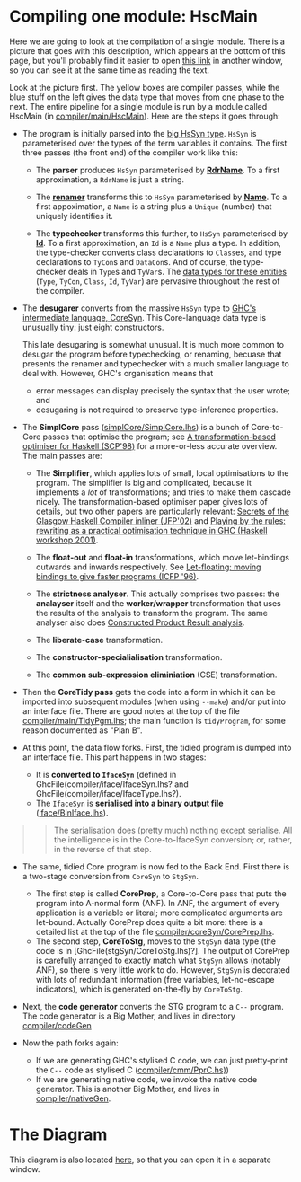 # Compiling one module: HscMain



Here we are going to look at the compilation of a single module.
There is a picture that goes with this description, which appears at the bottom of this page, but you'll probably find it easier to open [this link](commentary/compiler/hsc-pipe) in another window, so you can see it at the same time as reading the text.



Look at the picture first.  The yellow boxes are compiler passes, while the blue stuff on the left gives the data type that moves from one phase to the next.  The entire pipeline for a single module is run by a module called HscMain (in [compiler/main/HscMain](/trac/ghc/browser/ghc/compiler/main/HscMain)).  Here are the steps it goes through:


- The program is initially parsed into the [big HsSyn type](commentary/compiler/hs-syn-type). `HsSyn` is parameterised over the types of the term variables it contains.  The first three passes (the front end) of the compiler work like this:

  - The **parser** produces `HsSyn` parameterised by **[RdrName](commentary/compiler/rdr-name-type)**.  To a first approximation, a `RdrName` is just a string.

  - The **[renamer](commentary/compiler/renamer)** transforms this to `HsSyn` parameterised by **[Name](commentary/compiler/name-type)**.  To a first appoximation, a `Name` is a string plus a `Unique` (number) that uniquely identifies it.

  - The **typechecker** transforms this further, to `HsSyn` parameterised by **[Id](commentary/compiler/entity-types)**.  To a first approximation, an `Id` is a `Name` plus a type. In addition, the type-checker converts class declarations to `Class`es, and type declarations to `TyCon`s and `DataCon`s.  And of course, the type-checker deals in `Type`s and `TyVar`s. The [data types for these entities](commentary/compiler/entity-types) (`Type`, `TyCon`, `Class`, `Id`, `TyVar`) are pervasive throughout the rest of the compiler.


 


- The **desugarer** converts from the massive `HsSyn` type to [GHC's intermediate language, CoreSyn](commentary/compiler/core-syn-type).  This Core-language data type is unusually tiny: just eight constructors.
   
  This late desugaring is somewhat unusual.  It is much more common to desugar the program before typechecking, or renaming, becuase that presents the renamer and typechecker with a much smaller language to deal with.  However, GHC's organisation means that

  - error messages can display precisely the syntax that the user wrote; and 
  - desugaring is not required to preserve type-inference properties.

- The **SimplCore** pass ([simplCore/SimplCore.lhs](/trac/ghc/browser/ghc/simplCore/SimplCore.lhs)) is a bunch of Core-to-Core passes that optimise the program; see [
  A transformation-based optimiser for Haskell (SCP'98)](http://research.microsoft.com/%7Esimonpj/Papers/comp-by-trans-scp.ps.gz) for a more-or-less accurate overview.  The main passes are:

  - The **Simplifier**, which applies lots of small, local optimisations to the program.  The simplifier is big and complicated, because it implements a *lot* of transformations; and tries to make them cascade nicely.  The transformation-based optimiser paper gives lots of details, but two other papers are particularly relevant: [
    Secrets of the Glasgow Haskell Compiler inliner (JFP'02)](http://research.microsoft.com/%7Esimonpj/Papers/inlining/index.htm) and [
    Playing by the rules: rewriting as a practical optimisation technique in GHC (Haskell workshop 2001)](http://research.microsoft.com/%7Esimonpj/Papers/rules.htm).

  - The **float-out** and **float-in** transformations, which move let-bindings outwards and inwards respectively.  See [
    Let-floating: moving bindings to give faster programs (ICFP '96)](http://research.microsoft.com/%7Esimonpj/papers/float.ps.gz).

  - The **strictness analyser**.  This actually comprises two passes: the **analayser** itself and the **worker/wrapper** transformation that uses the results of the analysis to transform the program.  The same analyser also does [
    Constructed Product Result analysis](http://research.microsoft.com/%7Esimonpj/Papers/cpr/index.htm).

  - The **liberate-case** transformation.

  - The **constructor-specialialisation** transformation.

  - The **common sub-expression eliminiation** (CSE) transformation.

- Then the **CoreTidy pass** gets the code into a form in which it can be imported into subsequent modules (when using `--make`) and/or put into an interface file.  There are good notes at the top of the file [compiler/main/TidyPgm.lhs](/trac/ghc/browser/ghc/compiler/main/TidyPgm.lhs); the main function is `tidyProgram`, for some reason documented as "Plan B".

- At this point, the data flow forks.  First, the tidied program is dumped into an interface file.  This part happens in two stages:

  - It is **converted to `IfaceSyn`** (defined in GhcFile(compiler/iface/IfaceSyn.lhs? and GhcFile(compiler/iface/IfaceType.lhs?).
  - The `IfaceSyn` is **serialised into a binary output file** ([iface/BinIface.lhs](/trac/ghc/browser/ghc/iface/BinIface.lhs)).

>
> >
> >
> > The serialisation does (pretty much) nothing except serialise.  All the intelligence is in the Core-to-IfaceSyn conversion; or, rather, in the reverse of that step.
> >
> >
>

- The same, tidied Core program is now fed to the Back End.  First there is a two-stage conversion from `CoreSyn` to `StgSyn`.

  - The first step is called **CorePrep**, a Core-to-Core pass that puts the program into A-normal form (ANF).  In ANF, the argument of every application is a variable or literal; more complicated arguments are let-bound.  Actually CorePrep does quite a bit more: there is a detailed list at the top of the file [compiler/coreSyn/CorePrep.lhs](/trac/ghc/browser/ghc/compiler/coreSyn/CorePrep.lhs).
  - The second step, **CoreToStg**, moves to the `StgSyn` data type (the code is in \[GhcFile(stgSyn/CoreToStg.lhs)?\].  The output of CorePrep is carefully arranged to exactly match what `StgSyn` allows (notably ANF), so there is very little work to do. However, `StgSyn` is decorated with lots of redundant information (free variables, let-no-escape indicators), which is generated on-the-fly by `CoreToStg`.

- Next, the **code generator** converts the STG program to a `C--` program.  The code generator is a Big Mother, and lives in directory [compiler/codeGen](/trac/ghc/browser/ghc/compiler/codeGen)  

- Now the path forks again:

  - If we are generating GHC's stylised C code, we can just pretty-print the `C--` code as stylised C ([compiler/cmm/PprC.hs)](/trac/ghc/browser/ghc/compiler/cmm/PprC.hs))
  - If we are generating native code, we invoke the native code generator.  This is another Big Mother, and lives in [compiler/nativeGen](/trac/ghc/browser/ghc/compiler/nativeGen).

# The Diagram



This diagram is also located [here](commentary/compiler/hsc-pipe), so that you can open it in a separate window.



[](/trac/ghc/attachment/wiki/Commentary/Compiler/HscPipe/HscPipe.png)


